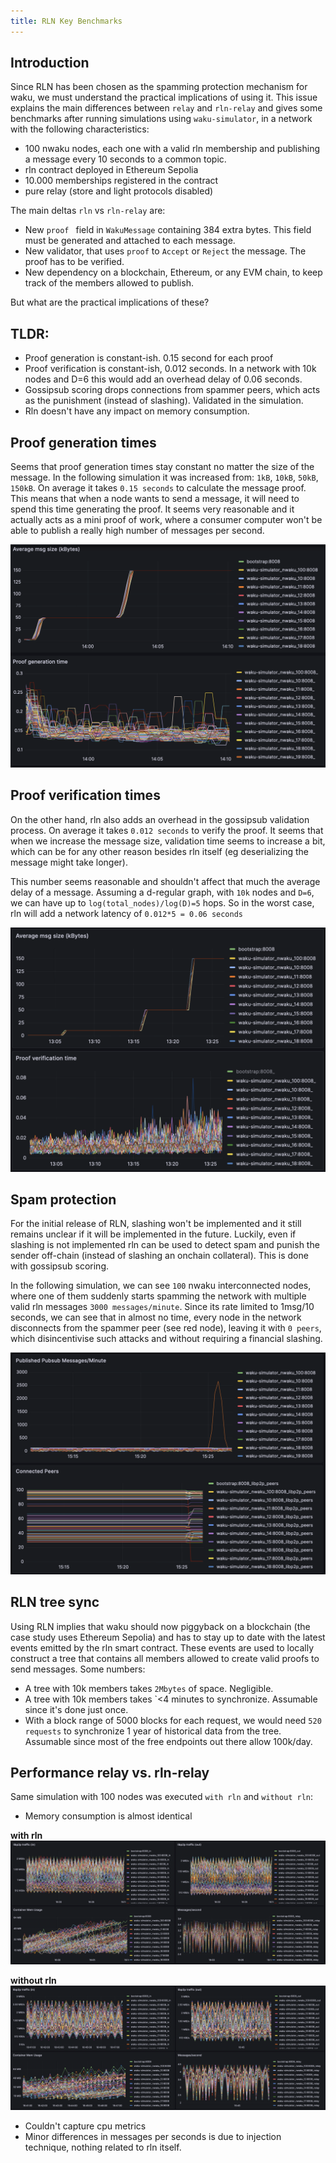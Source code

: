 ```yaml
---
title: RLN Key Benchmarks
---
```


## Introduction

Since RLN has been chosen as the spamming protection mechanism for waku, we must understand the practical implications of using it. This issue explains the main differences between `relay` and `rln-relay` and gives some benchmarks after running simulations using `waku-simulator`, in a network with the following characteristics:
- 100 nwaku nodes, each one with a valid rln membership and publishing a message every 10 seconds to a common topic.
- rln contract deployed in Ethereum Sepolia
- 10.000 memberships registered in the contract
- pure relay (store and light protocols disabled)

The main deltas `rln` vs `rln-relay` are:
- New `proof ` field in `WakuMessage` containing 384 extra bytes. This field must be generated and attached to each message.
- New validator, that uses `proof` to `Accept` or `Reject` the message. The proof has to be verified.
- New dependency on a blockchain, Ethereum, or any EVM chain, to keep track of the members allowed to publish.

But what are the practical implications of these?

## TLDR:
- Proof generation is constant-ish. 0.15 second for each proof
- Proof verification is constant-ish, 0.012 seconds. In a network with 10k nodes and D=6 this would add an overhead delay of 0.06 seconds.
- Gossipsub scoring drops connections from spammer peers, which acts as the punishment (instead of slashing). Validated in the simulation.
- Rln doesn't have any impact on memory consumption.

## Proof generation times

Seems that proof generation times stay constant no matter the size of the message. In the following simulation it was increased from: `1kB`, `10kB`, `50kB`, `150kB`. On average it takes `0.15 seconds` to calculate the message proof. This means that when a node wants to send a message, it will need to spend this time generating the proof. It seems very reasonable and it actually acts as a mini proof of work, where a consumer computer won't be able to publish a really high number of messages per second.

![proof-generation-times](imgs/proof-generation-times.png)

## Proof verification times

On the other hand, rln also adds an overhead in the gossipsub validation process. On average it takes `0.012 seconds` to verify the proof. It seems that when we increase the message size, validation time seems to increase a bit, which can be for any other reason besides rln itself (eg deserializing the message might take longer).

This number seems reasonable and shouldn't affect that much the average delay of a message. Assuming a d-regular graph, with `10k` nodes and `D=6`, we can have up to  `log(total_nodes)/log(D)=5` hops. So in the worst case, rln will add a network latency of `0.012*5 = 0.06 seconds`

![proof-verification-times](imgs/proof-verification-times.png)

## Spam protection

For the initial release of RLN, slashing won't be implemented and it still remains unclear if it will be implemented in the future. Luckily, even if slashing is not implemented rln can be used to detect spam and punish the sender off-chain (instead of slashing an onchain collateral). This is done with gossipsub scoring.

In the following simulation, we can see `100` nwaku interconnected nodes, where one of them suddenly starts spamming the network with multiple valid rln messages `3000 messages/minute`. Since its rate limited to 1msg/10 seconds, we can see that in almost no time, every node in the network disconnects from the spammer peer (see red node), leaving it with `0 peers`, which disincentivise such attacks and without requiring a financial slashing.

![connected-peers](imgs/connected-peers.png)

## RLN tree sync

Using RLN implies that waku should now piggyback on a blockchain (the case study uses Ethereum Sepolia) and has to stay up to date with the latest events emitted by the rln smart contract. These events are used to locally construct a tree that contains all members allowed to create valid proofs to send messages. Some numbers:
- A tree with 10k members takes `2Mbytes` of space. Negligible.
- A tree with 10k members takes `<4 minutes to synchronize. Assumable since it's done just once.
- With a block range of 5000 blocks for each request, we would need `520 requests` to synchronize 1 year of historical data from the tree. Assumable since most of the free endpoints out there allow 100k/day.

## Performance relay vs. rln-relay

Same simulation with 100 nodes was executed `with rln` and `without rln`:
- Memory consumption is almost identical

**with rln**
![with-rln](imgs/with-rln.png)

**without rln**
![without-rln](imgs/without-rln.png)

- Couldn't capture cpu metrics
- Minor differences in messages per seconds is due to injection technique, nothing related to rln itself.
